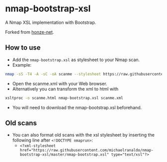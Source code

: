 # nmap-bootstrap-xsl

A Nmap XSL implementation with Bootstrap.

Forked from [honze-net](https://github.com/honze-net/nmap-bootstrap-xsl).

## How to use

- Add the `nmap-bootstrap.xsl` as stylesheet to your Nmap scan. 
- Example: 

```sh
nmap -sS -T4 -A -sC -oA scanme --stylesheet https://raw.githubusercontent.com/michaelranaldo/nmap-bootstrap-xsl/master/nmap-bootstrap.xsl scanme.nmap.org scanme2.nmap.org
```

- Open the scanme.xml with your Web browser.
- Alternatively you can transform the xml to html with

```sh
xsltproc -o scanme.html nmap-bootstrap.xsl scanme.xml
```

- You will need to download the nmap-bootstrap.xsl beforehand.

## Old scans

- You can also format old scans with the xsl stylesheet by inserting the following line after `<!DOCTYPE nmaprun>`:
    - `<?xml-stylesheet href="https://raw.githubusercontent.com/michaelranaldo/nmap-bootstrap-xsl/master/nmap-bootstrap.xsl" type="text/xsl"?>`